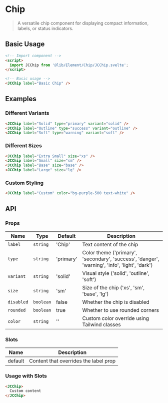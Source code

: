 # Chip

> A versatile chip component for displaying compact information, labels, or status indicators.

## Basic Usage

```html
<!-- Import component -->
<script>
  import JCChip from '@lib/Element/Chip/JCChip.svelte';
</script>

<!-- Basic usage -->
<JCChip label="Basic Chip" />
```

## Examples

### Different Variants

```html
<JCChip label="Solid" type="primary" variant="solid" />
<JCChip label="Outline" type="success" variant="outline" />
<JCChip label="Soft" type="warning" variant="soft" />
```

### Different Sizes

```html
<JCChip label="Extra Small" size="xs" />
<JCChip label="Small" size="sm" />
<JCChip label="Base" size="base" />
<JCChip label="Large" size="lg" />
```

### Custom Styling

```html
<JCChip label="Custom" color="bg-purple-500 text-white" />
```

## API

### Props

| Name | Type | Default | Description |
|------|------|---------|-------------|
| `label` | `string` | 'Chip' | Text content of the chip |
| `type` | `string` | 'primary' | Color theme ('primary', 'secondary', 'success', 'danger', 'warning', 'info', 'light', 'dark') |
| `variant` | `string` | 'solid' | Visual style ('solid', 'outline', 'soft') |
| `size` | `string` | 'sm' | Size of the chip ('xs', 'sm', 'base', 'lg') |
| `disabled` | `boolean` | false | Whether the chip is disabled |
| `rounded` | `boolean` | true | Whether to use rounded corners |
| `color` | `string` | '' | Custom color override using Tailwind classes |

### Slots

| Name | Description |
|------|-------------|
| default | Content that overrides the label prop |

### Usage with Slots

```html
<JCChip>
  Custom content
</JCChip>
```

